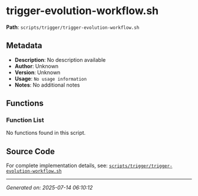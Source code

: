 # trigger-evolution-workflow.sh

**Path**: `scripts/trigger/trigger-evolution-workflow.sh`

## Metadata

- **Description**: No description available
- **Author**: Unknown
- **Version**: Unknown
- **Usage**: `No usage information`
- **Notes**: No additional notes

## Functions

### Function List

No functions found in this script.


## Source Code

For complete implementation details, see: [`scripts/trigger/trigger-evolution-workflow.sh`](../../scripts/trigger/trigger-evolution-workflow.sh)

---
*Generated on: 2025-07-14 06:10:12*
